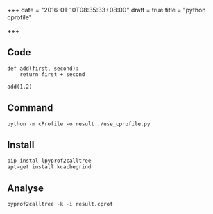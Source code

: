 +++
date = "2016-01-10T08:35:33+08:00"
draft = true
title = "python cprofile"

+++



## Code

```
def add(first, second):
    return first + second

add(1,2)
```

## Command

```
python -m cProfile -o result ./use_cprofile.py
```

## Install

```
pip instal lpyprof2calltree
apt-get install kcachegrind
```

## Analyse

```
pyprof2calltree -k -i result.cprof
```


